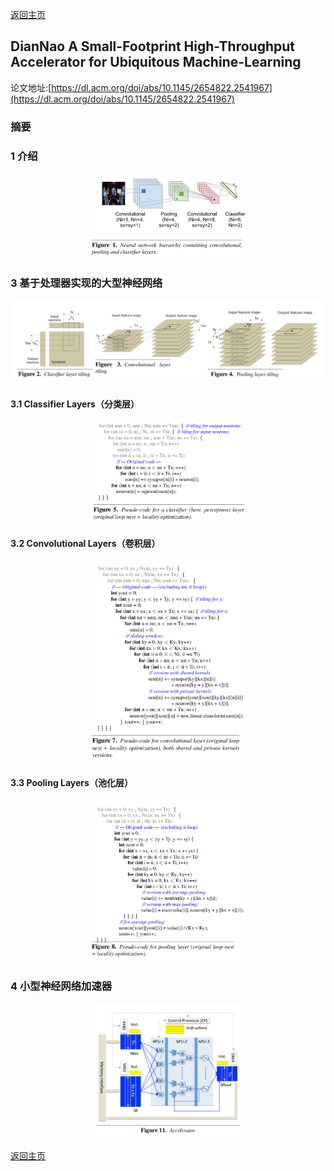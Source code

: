 [返回主页](../../README.md)

## DianNao A Small-Footprint High-Throughput Accelerator for Ubiquitous Machine-Learning

论文地址:[https://dl.acm.org/doi/abs/10.1145/2654822.2541967](https://dl.acm.org/doi/abs/10.1145/2654822.2541967)  

### 摘要

### 1 介绍

<p align="center"><img src="./fig1.png" width="50%" height="50%"></p>

### 3 基于处理器实现的大型神经网络

<p align="center"><img src="./fig2.png"></p>

#### 3.1 Classifier Layers（分类层）

<p align="center"><img src="./fig3.png" width="50%" height="50%"></p>

#### 3.2 Convolutional Layers（卷积层）

<p align="center"><img src="./fig5.png" width="50%" height="50%"></p>

#### 3.3 Pooling Layers（池化层）

<p align="center"><img src="./fig6.png" width="50%" height="50%"></p>

### 4 小型神经网络加速器

<p align="center"><img src="./fig9.png" width="50%" height="50%"></p>

[返回主页](../../README.md)